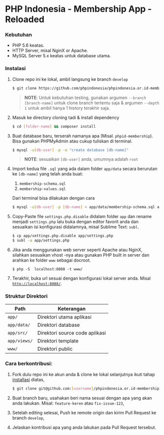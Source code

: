 # PHP Indonesia - Membership App - Reloaded

### Kebutuhan

- PHP 5.6 keatas.
- HTTP Server, misal NginX or Apache.
- MySQL Server 5.x keatas untuk database utama.

### Instalasi

1.  Clone repo ini ke lokal, ambil langsung ke branch `develop`

    ```bash
    $ git clone https://github.com/phpindonesia/phpindonesia.or.id-membership2 [folder-name]
    ```

    > **NOTE**: Untuk kebutuhan testing, gunakan argumen `--branch [branch-name]` untuk clone branch tertentu saja & argumen `--depth 1` untuk ambil hanya 1 history terakhir saja.

2.  Masuk ke directory cloning tadi & install dependency

    ```bash
    $ cd [folder-name] && composer install
    ```

3.  Buat database baru, terserah namanya apa (Misal. `phpid-membership`). Bisa gunakan PHPMyAdmin atau cukup tuliskan di terminal.

    ```bash
    $ mysql -u[db-user] -p -e "create database [db-name]"
    ```

    > **NOTE**: sesuaikan `[db-user]` anda, umumnya adalah `root`

4.  Import kedua file `.sql` yang ada dalam folder `app/data` secara berurutan ke `[db-name]` yang telah anda buat:

    1. `membership-schema.sql`
    2. `membership-values.sql`

    Dari terminal bisa dilakukan dengan cara

    ```bash
    $ mysql -u[db-user] -p [db-name] < app/data/membership-schema.sql app/data/membership-values.sql
    ```

5.  Copy-Paste file `settings.php.disable` didalam folder `app` dan rename menjadi `settings.php` lalu buka dengan editor favorit anda dan sesuaikan isi konfigurasi didalamnya, misal Sublime Text: `subl`.

    ```bash
    $ cp app/settings.php.disable app/settings.php
    $ subl -a app/settings.php
    ```

6.  Jika anda menggunakan web server seperti Apache atau NginX, silahkan sesuaikan vhost -nya atau gunakan PHP built in server dan arahkan ke folder `www` sebagai docroot.

    ```
    $ php -S  localhost:8088 -t www/
    ```

7.  Terakhir, buka url sesuai dengan konfigurasi lokal server anda. Misal [`http://localhost:8088/`](http://localhost:8088/).

### Struktur Direktori

| Path | Keterangan |
| --- | --- |
| `app/` | Direktori utama aplikasi |
| `app/data/` | Direktori database |
| `app/src/` | Direktori source code aplikasi |
| `app/views/` | Direktori template |
| `www/` | Direktori public |

### Cara berkontribusi:

1.  Fork dulu repo ini ke akun anda & clone ke lokal selanjutnya ikuti tahap [installasi](#instalasi) diatas,

    ```bash
    $ git clone git@github.com:[username]/phpindonesia.or.id-membership2
    ```

2.  Buat branch baru, usahakan beri nama sesuai dengan apa yang akan anda lakukan. Misal: `feature-keren` atau `fix-issue-123`,

3.  Setelah editing selesai, Push ke remote origin dan kirim Pull Request ke branch `develop`,

4.  Jelaskan kontribusi apa yang anda lakukan pada Pull Request tersebut.
